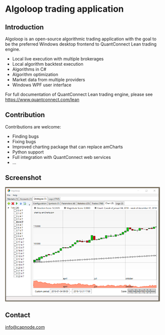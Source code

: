 Algoloop trading application
=========

## Introduction ##
Algoloop is an open-source algorithmic trading application with the goal to be the preferred Windows desktop frontend to QuantConnect Lean trading engine. 
- Local live execution with multiple brokerages
- Local algorithm backtest execution
- Algorithms in C#
- Algorithm optimization
- Market data from multiple providers
- Windows WPF user interface

For full documentation of QuantConnect Lean trading engine, please see https://www.quantconnect.com/lean


## Contribution ##
Contributions are welcome:
- Finding bugs
- Fixing bugs
- Improved charting package that can replace amCharts
- Python support
- Full integration with QuantConnect web services
- ...


## Screenshot ##
![alt tag](Algoloop/Doc/Chart.png)


## Contact ##
info@capnode.com
